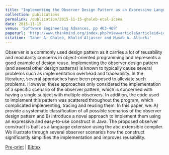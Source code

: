 ```yaml
---
title: "Implementing the Observer Design Pattern as an Expressive Language Construct"
collection: publications
permalink: /publication/2015-11-15-ghaleb-etal-icsea
date: 2015-11-15
venue: 'Software Engineering Advances, pp 463-469'
paperurl: 'http://www.thinkmind.org/index.php?view=article&articleid=icsea_2015_17_40_10407'
citation: 'Taher A. Ghaleb, Khalid Aljasser and Musab A. Alturki'
---
```


Observer is a commonly used design pattern as it carries a lot of reusability and modularity concerns in object-oriented programming and represents a good example of design reuse. Implementing the observer design pattern (and several other design patterns) is known to typically cause several problems such as implementation overhead and traceability. In the literature, several approaches have been proposed to alleviate such problems. However, these approaches only considered the implementation of a specific scenario of the observer pattern, which is concerned with having a single subject with multiple observers. In addition, the code used to implement this pattern was scattered throughout the program, which complicated implementing, tracing and reusing them. In this paper, we: A) provide a systematic classification of all possible scenarios of the observer design pattern and B) introduce a novel approach to implement them using an expressive and easy-to-use construct in Java. The proposed observer construct is built as a language extension using the abc extensible compiler. We illustrate through several observer scenarios how the construct significantly simplifies the implementation and improves reusability.



[Pre-print](http://academicpages.github.io/files/paper1.pdf) |
[Bibtex](#)